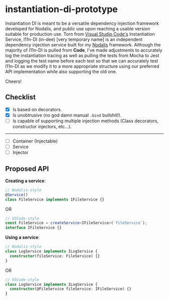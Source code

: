 # instantiation-di-prototype

<!-- `find . -wholename "./sources/*.d.ts" -type f -delete` -->

Instantiation DI is meant to be a versatile dependency injection framework developed for Nodalis, and public use upon reaching a usable version suitable for production use. Torn from [Visual Studio Code's](https://code.visualstudio.com) Instantiation Service, I11n-DI (in-dee) [very temporary name] is an independent dependency injection service built for my [Nodalis](https://github.com/project-nodalis) framework. Although the majority of I11n-DI is pulled from **Code**, I've made adjustments to accurately log the instantiation tracing as well as pulling the tests from Mocha to Jest and logging the test name before each test so that we can accurately test I11n-DI as we modify it to a more appropriate structure using our preferred API implementation while also supporting the old one.

Cheers!

## Checklist

- [x] Is based on decorators.
- [x] Is unobtrusive (no god damn manual `.bind` bullshit!).
- [ ] Is capable of supporting multiple injection methods (Class decorators, constructor injectors, etc...).

---

- [ ] Container (Injectable)
- [ ] Service
- [ ] Injector

## Proposed API

**Creating a service**:

```ts
// Nodalis-style
@Service()
class FileService implements IFileService {}
```

OR

```ts
// VSCode-style
const FileService = createService<IFileService>(`fileService`);
interface IFileService {}
```

**Using a service**:

```ts
// Nodalis-style
class LogService implements ILogService {
  constructor(fileService: FileService) {}
}
```

OR

```ts
// VSCode-style
class LogService implements ILogService {
  constructor(@FileService fileService: IFileService) {}
}
```
